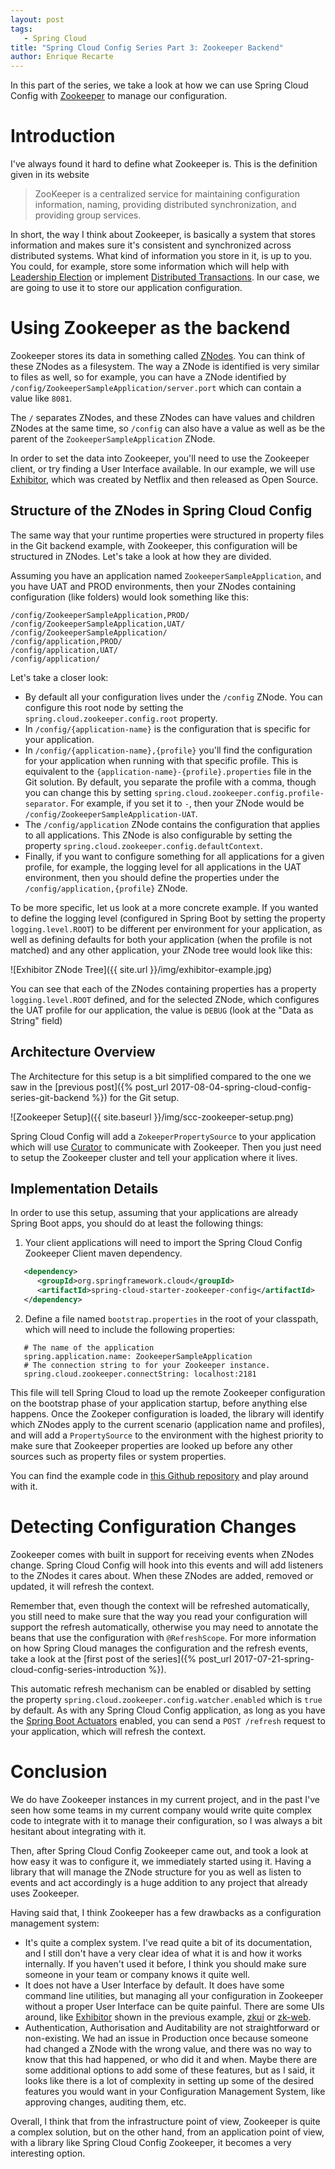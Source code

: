 ```yaml
---
layout: post
tags: 
   - Spring Cloud
title: "Spring Cloud Config Series Part 3: Zookeeper Backend"
author: Enrique Recarte
---
```


In this part of the series, we take a look at how we can use Spring Cloud Config with [Zookeeper](https://zookeeper.apache.org/) to manage
our configuration. 

# Introduction
I've always found it hard to define what Zookeeper is. This is the definition given in its website

> ZooKeeper is a centralized service for maintaining configuration information, naming, providing distributed synchronization, and providing group services.

In short, the way I think about Zookeeper, is basically a system that stores information and makes sure it's consistent and synchronized
across distributed systems. What kind of information you store in it, is up to you. You could, for example, store some information which will
help with [Leadership Election](https://zookeeper.apache.org/doc/trunk/recipes.html#sc_leaderElection) or implement [Distributed
Transactions](https://zookeeper.apache.org/doc/trunk/recipes.html#sc_recipes_twoPhasedCommit). In our case, we are going to use it to store our application configuration.

# Using Zookeeper as the backend
Zookeeper stores its data in something called [ZNodes](https://zookeeper.apache.org/doc/r3.1.2/zookeeperProgrammers.html#ch_zkDataModel). You can think
of these ZNodes as a filesystem. The way a ZNode is identified is very similar to files as well, so for example, you can have a ZNode
identified by `/config/ZookeeperSampleApplication/server.port` which can contain a value like `8081`. 

The `/` separates ZNodes, and these ZNodes can have values and children ZNodes at the same time, so `/config` can also have a value as well as be the
parent of the `ZookeeperSampleApplication` ZNode.

In order to set the data into Zookeeper, you'll need to use the Zookeeper client, or try finding a User Interface available. In our example, 
we will use [Exhibitor](https://github.com/soabase/exhibitor/wiki), which was created by Netflix and then released as Open Source.

## Structure of the ZNodes in Spring Cloud Config
The same way that your runtime properties were structured in property files in the Git backend example, with Zookeeper,
this configuration will be structured in ZNodes. Let's take a look at how they are divided. 

Assuming you have an application named `ZookeeperSampleApplication`, and you have UAT and PROD environments, 
then your ZNodes containing configuration (like folders) would look something like this:

```
/config/ZookeeperSampleApplication,PROD/
/config/ZookeeperSampleApplication,UAT/
/config/ZookeeperSampleApplication/
/config/application,PROD/
/config/application,UAT/
/config/application/
```

Let's take a closer look:

- By default all your configuration lives under the `/config` ZNode. You can configure this root node by setting the `spring.cloud.zookeeper.config.root`
property.
- In `/config/{application-name}` is the configuration that is specific for your application.
- In `/config/{application-name},{profile}` you'll find the configuration for your application when running with
that specific profile. This is equivalent to the `{application-name}-{profile}.properties` file in the Git solution. By default, 
you separate the profile with a comma, though you can change this by setting `spring.cloud.zookeeper.config.profile-separator`. For
example, if you set it to `-`, then your ZNode would be `/config/ZookeeperSampleApplication-UAT`.
- The `/config/application` ZNode contains the configuration that applies to all applications. This ZNode is also configurable by setting
the property `spring.cloud.zookeeper.config.defaultContext`.
- Finally, if you want to configure something for all applications for a given profile, for example, the logging level for all applications in the
UAT environment, then you should define the properties under the `/config/application,{profile}` ZNode.

To be more specific, let us look at a more concrete example. If you wanted to define the logging level (configured in Spring
Boot by setting the property `logging.level.ROOT`) to be different per environment for your application, as well
as defining defaults for both your application (when the profile is not matched) and any other application, your ZNode tree would look like this:

![Exhibitor ZNode Tree]({{ site.url }}/img/exhibitor-example.jpg)

You can see that each of the ZNodes containing properties has a property `logging.level.ROOT` defined, and for the selected ZNode,
which configures the UAT profile for our application, the value is `DEBUG` (look at the "Data as String" field)

## Architecture Overview
The Architecture for this setup is a bit simplified compared to the one we saw in the [previous post]({% post_url 2017-08-04-spring-cloud-config-series-git-backend %}) for the Git setup. 

![Zookeeper Setup]({{ site.baseurl }}/img/scc-zookeeper-setup.png)

Spring Cloud Config will add a `ZokeeperPropertySource` to your application which will use [Curator](http://curator.apache.org/) to
communicate with Zookeeper. Then you just need to setup the Zookeeper cluster and tell your application where it lives.

## Implementation Details
In order to use this setup, assuming that your applications are already Spring Boot apps, you should do at least the following things:

1. Your client applications will need to import the Spring Cloud Config Zookeeper Client maven dependency.
```xml
   <dependency>
      <groupId>org.springframework.cloud</groupId>
      <artifactId>spring-cloud-starter-zookeeper-config</artifactId>
   </dependency>
```

2. Define a file named `bootstrap.properties` in the root of your classpath, which will need to include the following properties:
```properties
   # The name of the application
   spring.application.name: ZookeeperSampleApplication
   # The connection string to for your Zookeeper instance.
   spring.cloud.zookeeper.connectString: localhost:2181
````
This file will tell Spring Cloud to load up the remote Zookeeper configuration on the bootstrap phase of your application
startup, before anything else happens. Once the Zookeper configuration is loaded, the library will identify which ZNodes apply
to the current scenario (application name and profiles), and will add a `PropertySource` to the environment with the highest
priority to make sure that Zookeeper properties are looked up before any other sources such as property files or system properties.

You can find the example code in [this Github repository](https://github.com/erecarte/blog-spring-cloud-config/tree/master/zookeeper) and
play around with it.

# Detecting Configuration Changes
Zookeeper comes with built in support for receiving events when ZNodes change. Spring Cloud Config will hook into this events
and will add listeners to the ZNodes it cares about. When these ZNodes are added, removed or updated, it will refresh the context.

Remember that, even though the context will be refreshed automatically, you still need to make sure that the way you read your configuration
will support the refresh automatically, otherwise you may need to annotate the beans that use the configuration with `@RefreshScope`. For more information
on how Spring Cloud manages the configuration and the refresh events, take a look at the [first post of the series]({% post_url 2017-07-21-spring-cloud-config-series-introduction %}).

This automatic refresh mechanism can be enabled or disabled by setting the property `spring.cloud.zookeeper.config.watcher.enabled` which
is `true` by default. As with any Spring Cloud Config application, as long as you have the [Spring Boot Actuators](https://docs.spring.io/spring-boot/docs/current/reference/html/production-ready-endpoints.html)
enabled, you can send a `POST /refresh` request to your application, which will refresh the context.

# Conclusion
We do have Zookeeper instances in my current project, and in the past I've seen how some teams in my current company would write
quite complex code to integrate with it to manage their configuration, so I was always a bit hesitant about integrating with it.

Then, after Spring Cloud Config Zookeeper came out, and took a look at how easy it was to configure it, we immediately started using it. Having
a library that will manage the ZNode structure for you as well as listen to events and act accordingly is a huge addition to any project that
already uses Zookeeper.  

Having said that, I think Zookeeper has a few drawbacks as a configuration management system:

- It's quite a complex system. I've read quite a bit of its documentation, and I still don't have a very clear idea of what it is and how it works internally. If you haven't used
it before, I think you should make sure someone in your team or company knows it quite well.
- It does not have a User Interface by default. It does have some command line utilities, but managing all your configuration in Zookeeper without a
proper User Interface can be quite painful. There are some UIs around, like [Exhibitor](https://github.com/soabase/exhibitor/wiki) shown in the
previous example, [zkui](https://github.com/echoma/zkui) or [zk-web](https://github.com/qiuxiafei/zk-web).
- Authentication, Authorisation and Auditability are not straightforward or non-existing. We had an issue in Production once because someone
had changed a ZNode with the wrong value, and there was no way to know that this had happened, or who did it and when. Maybe there
are some additional options to add some of these features, but as I said, it looks like there is a lot of complexity in setting up some
of the desired features you would want in your Configuration Management System, like approving changes, auditing them, etc.

Overall, I think that from the infrastructure point of view, Zookeeper is quite a complex solution, but on the other hand, from an
application point of view, with a library like Spring Cloud Config Zookeeper, it becomes a very interesting option. 
